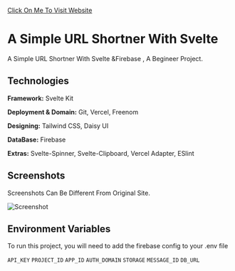 [Click On Me To Visit Website](https://shrturl.tk)


# A Simple URL Shortner With Svelte

A Simple URL Shortner With Svelte &Firebase , A Begineer Project.


## Technologies

**Framework:** Svelte Kit

**Deployment & Domain:** Git, Vercel, Freenom

**Designing:** Tailwind CSS, Daisy UI

**DataBase:** Firebase

**Extras:** Svelte-Spinner, Svelte-Clipboard, Vercel Adapter, ESlint


  
## Screenshots

Screenshots Can Be Different From Original Site.

![Screenshot](https://i.ibb.co/yYshrr0/image-2021-08-14-195018.png)

  
## Environment Variables

To run this project, you will need to add the firebase config to your .env file

`API_KEY`
`PROJECT_ID` 
`APP_ID`
`AUTH_DOMAIN`
`STORAGE`
`MESSAGE_ID`
`DB_URL`

